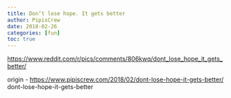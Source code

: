 ```yaml
---
title: Don’t lose hope. It gets better
author: PipisCrew
date: 2018-02-26
categories: [fun]
toc: true
---
```


https://www.reddit.com/r/pics/comments/806kwq/dont_lose_hope_it_gets_better/

origin - https://www.pipiscrew.com/2018/02/dont-lose-hope-it-gets-better/ dont-lose-hope-it-gets-better